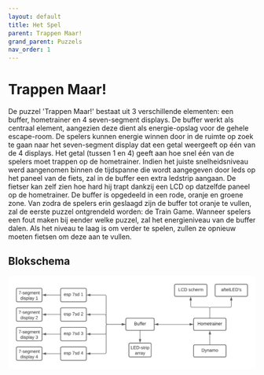 ```yaml
---
layout: default
title: Het Spel
parent: Trappen Maar!
grand_parent: Puzzels
nav_order: 1
---
```

# Trappen Maar! 

De puzzel 'Trappen Maar!' bestaat uit 3 verschillende elementen: een buffer, hometrainer en 4 seven-segment displays. De buffer werkt als centraal element, aangezien deze dient als energie-opslag voor de gehele escape-room. De spelers kunnen energie winnen door in de ruimte op zoek te gaan naar het seven-segment display dat een getal
weergeeft op één van de 4 displays. Het getal (tussen 1 en 4) geeft aan hoe snel één van de spelers moet trappen op de hometrainer. Indien het juiste snelheidsniveau werd aangenomen binnen de tijdspanne die wordt aangegeven door leds op het paneel van de fiets, zal in de buffer een extra ledstrip aangaan. De fietser kan zelf zien hoe hard hij trapt dankzij een LCD op datzelfde paneel op de hometrainer. De buffer is opgedeeld in een rode, oranje en groene zone. Van zodra de spelers erin geslaagd zijn de buffer tot oranje te vullen, zal de eerste puzzel ontgrendeld worden: de Train Game. Wanneer spelers een fout maken bij eender welke puzzel, zal het energieniveau van de buffer dalen. Als het niveau te laag is om verder te spelen, zullen ze opnieuw moeten fietsen om deze aan te vullen.   
## Blokschema 
![](2022-05-15-21-29-41.png)